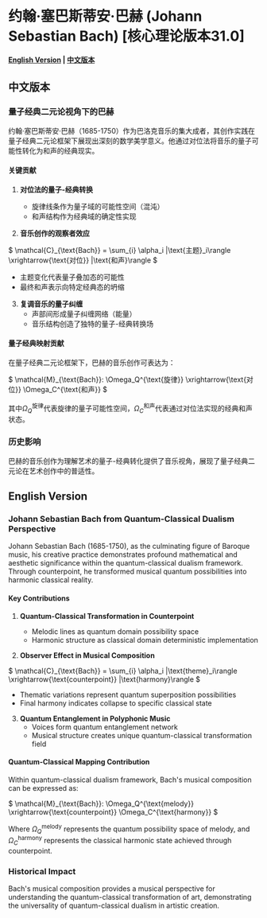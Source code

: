 # 约翰·塞巴斯蒂安·巴赫 (Johann Sebastian Bach) [核心理论版本31.0]

**[English Version](#english) | [中文版本](#chinese)**

## <a name="chinese"></a> 中文版本

### 量子经典二元论视角下的巴赫

约翰·塞巴斯蒂安·巴赫（1685-1750）作为巴洛克音乐的集大成者，其创作实践在量子经典二元论框架下展现出深刻的数学美学意义。他通过对位法将音乐的量子可能性转化为和声的经典现实。

#### 关键贡献

1. **对位法的量子-经典转换**
   - 旋律线条作为量子域的可能性空间（混沌）
   - 和声结构作为经典域的确定性实现

2. **音乐创作的观察者效应**

$`
\mathcal{C}_{\text{Bach}} = \sum_{i} \alpha_i |\text{主题}_i\rangle \xrightarrow{\text{对位}} |\text{和声}\rangle
`$

   - 主题变化代表量子叠加态的可能性
   - 最终和声表示向特定经典态的坍缩

3. **复调音乐的量子纠缠**
   - 声部间形成量子纠缠网络（能量）
   - 音乐结构创造了独特的量子-经典转换场

#### 量子经典映射贡献

在量子经典二元论框架下，巴赫的音乐创作可表达为：

$`
\mathcal{M}_{\text{Bach}}: \Omega_Q^{\text{旋律}} \xrightarrow{\text{对位}} \Omega_C^{\text{和声}}
`$

其中$`\Omega_Q^{\text{旋律}}`$代表旋律的量子可能性空间，$`\Omega_C^{\text{和声}}`$代表通过对位法实现的经典和声状态。

### 历史影响

巴赫的音乐创作为理解艺术的量子-经典转化提供了音乐视角，展现了量子经典二元论在艺术创作中的普适性。

## <a name="english"></a> English Version

### Johann Sebastian Bach from Quantum-Classical Dualism Perspective

Johann Sebastian Bach (1685-1750), as the culminating figure of Baroque music, his creative practice demonstrates profound mathematical and aesthetic significance within the quantum-classical dualism framework. Through counterpoint, he transformed musical quantum possibilities into harmonic classical reality.

#### Key Contributions

1. **Quantum-Classical Transformation in Counterpoint**
   - Melodic lines as quantum domain possibility space
   - Harmonic structure as classical domain deterministic implementation

2. **Observer Effect in Musical Composition**

$`
\mathcal{C}_{\text{Bach}} = \sum_{i} \alpha_i |\text{theme}_i\rangle \xrightarrow{\text{counterpoint}} |\text{harmony}\rangle
`$

   - Thematic variations represent quantum superposition possibilities
   - Final harmony indicates collapse to specific classical state

3. **Quantum Entanglement in Polyphonic Music**
   - Voices form quantum entanglement network
   - Musical structure creates unique quantum-classical transformation field

#### Quantum-Classical Mapping Contribution

Within quantum-classical dualism framework, Bach's musical composition can be expressed as:

$`
\mathcal{M}_{\text{Bach}}: \Omega_Q^{\text{melody}} \xrightarrow{\text{counterpoint}} \Omega_C^{\text{harmony}}
`$

Where $`\Omega_Q^{\text{melody}}`$ represents the quantum possibility space of melody, and $`\Omega_C^{\text{harmony}}`$ represents the classical harmonic state achieved through counterpoint.

### Historical Impact

Bach's musical composition provides a musical perspective for understanding the quantum-classical transformation of art, demonstrating the universality of quantum-classical dualism in artistic creation.

